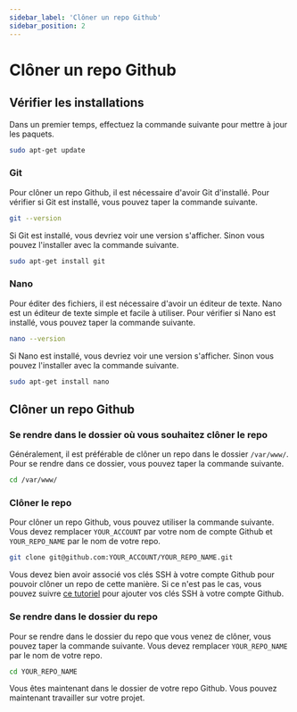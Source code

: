 ```yaml
---
sidebar_label: 'Clôner un repo Github'
sidebar_position: 2
---
```


# Clôner un repo Github

## Vérifier les installations

Dans un premier temps, effectuez la commande suivante pour mettre à jour les paquets.

```bash
sudo apt-get update
```

### Git

Pour clôner un repo Github, il est nécessaire d'avoir Git d'installé. Pour vérifier si Git est installé, vous pouvez taper la commande suivante.

```bash
git --version
```

Si Git est installé, vous devriez voir une version s'afficher.
Sinon vous pouvez l'installer avec la commande suivante.

```bash
sudo apt-get install git
```

### Nano

Pour éditer des fichiers, il est nécessaire d'avoir un éditeur de texte. Nano est un éditeur de texte simple et facile à utiliser. Pour vérifier si Nano est installé, vous pouvez taper la commande suivante.

```bash
nano --version
```

Si Nano est installé, vous devriez voir une version s'afficher.
Sinon vous pouvez l'installer avec la commande suivante.

```bash
sudo apt-get install nano
```

## Clôner un repo Github

### Se rendre dans le dossier où vous souhaitez clôner le repo

Généralement, il est préférable de clôner un repo dans le dossier `/var/www/`. Pour se rendre dans ce dossier, vous pouvez taper la commande suivante.

```bash
cd /var/www/
```

### Clôner le repo

Pour clôner un repo Github, vous pouvez utiliser la commande suivante. Vous devez remplacer `YOUR_ACCOUNT` par votre nom de compte Github et `YOUR_REPO_NAME` par le nom de votre repo. 

```bash
git clone git@github.com:YOUR_ACCOUNT/YOUR_REPO_NAME.git
```

Vous devez bien avoir associé vos clés SSH à votre compte Github pour pouvoir clôner un repo de cette manière. Si ce n'est pas le cas, vous pouvez suivre [ce tutoriel](/docs/VPS/github/ssh-github) pour ajouter vos clés SSH à votre compte Github.

### Se rendre dans le dossier du repo

Pour se rendre dans le dossier du repo que vous venez de clôner, vous pouvez taper la commande suivante. Vous devez remplacer `YOUR_REPO_NAME` par le nom de votre repo.

```bash
cd YOUR_REPO_NAME
```

Vous êtes maintenant dans le dossier de votre repo Github. Vous pouvez maintenant travailler sur votre projet.